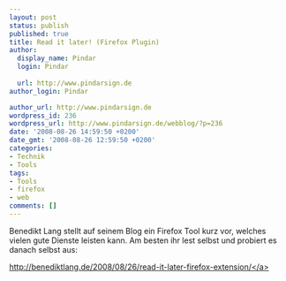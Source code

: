 ```yaml
---
layout: post
status: publish
published: true
title: Read it later! (Firefox Plugin)
author:
  display_name: Pindar
  login: Pindar
  
  url: http://www.pindarsign.de
author_login: Pindar

author_url: http://www.pindarsign.de
wordpress_id: 236
wordpress_url: http://www.pindarsign.de/webblog/?p=236
date: '2008-08-26 14:59:50 +0200'
date_gmt: '2008-08-26 12:59:50 +0200'
categories:
- Technik
- Tools
tags:
- Tools
- firefox
- web
comments: []
---
```

<p>Benedikt Lang stellt auf seinem Blog ein Firefox Tool kurz vor, welches vielen gute Dienste leisten kann. Am besten ihr lest selbst und probiert es danach selbst aus:</p>
<p><a title="Read it later" href="http:&#47;&#47;benediktlang.de&#47;2008&#47;08&#47;26&#47;read-it-later-firefox-extension&#47;" target="_blank">http:&#47;&#47;benediktlang.de&#47;2008&#47;08&#47;26&#47;read-it-later-firefox-extension&#47;<&#47;a></p>
